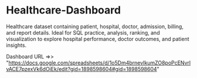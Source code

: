 # Healthcare-Dashboard
Healthcare dataset containing patient, hospital, doctor, admission, billing, and report details. Ideal for SQL practice, analysis, ranking, and visualization to explore hospital performance, doctor outcomes, and patient insights.

 
 Dashboard URL =>> "https://docs.google.com/spreadsheets/d/1o5Dm4brnevIkumZO8poPcENvrlvACE7pzexVk6dOiEk/edit?gid=1898598604#gid=1898598604"


